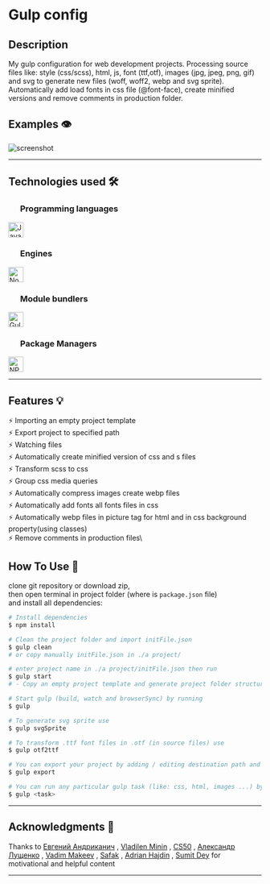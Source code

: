 # Gulp config

## Description

My gulp configuration for web development projects. Processing source files like: style (css/scss), html, js, font (ttf,otf), images (jpg, jpeg, png, gif) and svg to generate new files (woff, woff2, webp and svg sprite). Automatically add load fonts in css file (@font-face), create minified versions and remove comments in production folder.

## Examples 👁️

![screenshot](https://user-images.githubusercontent.com/91592743/135983043-70e7ff25-ce19-4b21-955a-83bbaeaf3cd8.png)

---

## Technologies used 🛠️

<h3 align="left"> &nbsp  &nbsp  &nbsp Programming languages</h3>

<a href="https://developer.mozilla.org/en-US/docs/Web/JavaScript" target="_blank"> <img src="https://img.shields.io/badge/JavaScript-323330?style=for-the-badge&logo=javascript&logoColor=F7DF1E" alt="JavaScript" height="30"/> </a>

<h3 align="left"> &nbsp  &nbsp  &nbsp Engines</h3>
<a href="https://nodejs.org" target="_blank"> <img src="https://img.shields.io/badge/Node.js-339933?style=for-the-badge&logo=nodedotjs&logoColor=white" alt="Node" height="30"/> </a>

<h3 align="left"> &nbsp  &nbsp  &nbsp Module bundlers</h3>
<a href="https://gulpjs.com/" target="_blank"> <img src="https://camo.githubusercontent.com/24a8b85dbdb6df9aeec2b4542984926970cf73f01d5651d2f49c44269503521c/687474703a2f2f692e696d6775722e636f6d2f5270744a4d35512e706e67" alt="Gulp" height="30"/> </a>

<h3 align="left"> &nbsp  &nbsp  &nbsp Package Managers</h3>
<a href="https://www.npmjs.com/" target="_blank"> <img src="https://img.shields.io/badge/npm-CB3837?style=for-the-badge&logo=npm&logoColor=white" alt="NPM" height="30"/> </a>

---

## Features 💡

⚡️ Importing an empty project template\
⚡️ Export project to specified path\
⚡️ Watching files\
⚡️ Automatically create minified version of css and s files\
⚡️ Transform scss to css\
⚡️ Group css media queries\
⚡️ Automatically compress images create webp files\
⚡️ Automatically add fonts all fonts files in css\
⚡️ Automatically webp files in picture tag for html and in css background property(using classes)\
⚡️ Remove comments in production files\

## How To Use 🔧

clone git repository or download zip,\
then open terminal in project folder (where is `package.json` file)\
and install all dependencies:

```bash
# Install dependencies
$ npm install

# Clean the project folder and import initFile.json
$ gulp clean
# or copy manually initFile.json in ./a project/

# enter project name in ./a project/initFile.json then run
$ gulp start
# - Copy an empty project template and generate project folder structure

# Start gulp (build, watch and browserSync) by running
$ gulp

# To generate svg sprite use
$ gulp svgSprite

# To transform .ttf font files in .otf (in source files) use
$ gulp otf2ttf

# You can export your project by adding / editing destination path and comment in initFile.json and run
$ gulp export

# You can run any particular gulp task (like: css, html, images ...) by running
$ gulp <task>
```

---

## Acknowledgments 🎁

Thanks to
[Евгений Андриканич](https://fls.guru/) ,
[Vladilen Minin](https://www.youtube.com/c/VladilenMinin) ,
[CS50](https://cs50.harvard.edu/college/2021/fall/) ,
[Александр Лущенко](https://itgid.info/) ,
[Vadim Makeev](https://www.youtube.com/channel/UCaTfYudJUVA8cV_But8KZVQ) ,
[Safak](https://github.com/safak) ,
[Adrian Hajdin](https://www.completepathtojavascriptmastery.com/) ,
[Sumit Dey](https://www.youtube.com/c/BackbenchCoder)
for motivational and helpful content

---
